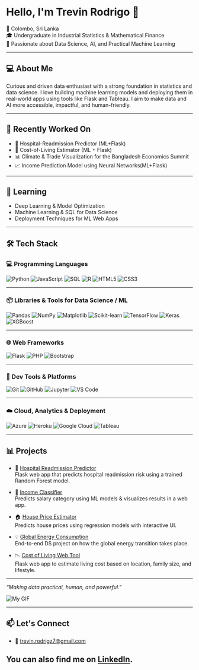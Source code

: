 # Hello, I'm Trevin Rodrigo 👋

📍 Colombo, Sri Lanka  
🎓 Undergraduate in Industrial Statistics & Mathematical Finance  
🧠 Passionate about Data Science, AI, and Practical Machine Learning  

---

## 💻 About Me

Curious and driven data enthusiast with a strong foundation in statistics and data science. I love building machine learning models and deploying them in real-world apps using tools like Flask and Tableau. I aim to make data and AI more accessible, impactful, and human-friendly.

---

## 🚀 Recently Worked On
- 🏥 Hospital-Readmission Predictor (ML+Flask)
- 🧠 Cost-of-Living Estimator (ML + Flask)
- 📊 Climate & Trade Visualization for the Bangladesh Economics Summit
- 📈 Income Prediction Model using Neural Networks(ML+Flask)

---

## 🌱 Learning

- Deep Learning & Model Optimization  
- Machine Learning & SQL for Data Science  
- Deployment Techniques for ML Web Apps  

---

## 🛠️ Tech Stack

### 💻 Programming Languages
![Python](https://img.shields.io/badge/Python-3776AB?style=for-the-badge&logo=python&logoColor=white)
![JavaScript](https://img.shields.io/badge/JavaScript-F7DF1E?style=for-the-badge&logo=javascript&logoColor=black)
![SQL](https://img.shields.io/badge/SQL-003B57?style=for-the-badge&logo=mysql&logoColor=white)
![R](https://img.shields.io/badge/R-276DC3?style=for-the-badge&logo=r&logoColor=white)
![HTML5](https://img.shields.io/badge/HTML5-E34F26?style=for-the-badge&logo=html5&logoColor=white)
![CSS3](https://img.shields.io/badge/CSS3-1572B6?style=for-the-badge&logo=css3&logoColor=white)

---

### 📦 Libraries & Tools for Data Science / ML
![Pandas](https://img.shields.io/badge/Pandas-150458?style=for-the-badge&logo=pandas&logoColor=white)
![NumPy](https://img.shields.io/badge/NumPy-013243?style=for-the-badge&logo=numpy&logoColor=white)
![Matplotlib](https://img.shields.io/badge/Matplotlib-11557C?style=for-the-badge&logo=matplotlib&logoColor=white)
![Scikit-learn](https://img.shields.io/badge/Scikit--learn-F7931E?style=for-the-badge&logo=scikit-learn&logoColor=white)
![TensorFlow](https://img.shields.io/badge/TensorFlow-FF6F00?style=for-the-badge&logo=tensorflow&logoColor=white)
![Keras](https://img.shields.io/badge/Keras-D00000?style=for-the-badge&logo=keras&logoColor=white)
![XGBoost](https://img.shields.io/badge/XGBoost-AA0000?style=for-the-badge&logo=apache&logoColor=white)

---

### 🌐 Web Frameworks
![Flask](https://img.shields.io/badge/Flask-000000?style=for-the-badge&logo=flask&logoColor=white)
![PHP](https://img.shields.io/badge/PHP-777BB4?style=for-the-badge&logo=php&logoColor=white)
![Bootstrap](https://img.shields.io/badge/Bootstrap-7952B3?style=for-the-badge&logo=bootstrap&logoColor=white)

---

### 🔧 Dev Tools & Platforms
![Git](https://img.shields.io/badge/Git-F05032?style=for-the-badge&logo=git&logoColor=white)
![GitHub](https://img.shields.io/badge/GitHub-181717?style=for-the-badge&logo=github&logoColor=white)
![Jupyter](https://img.shields.io/badge/Jupyter-F37626?style=for-the-badge&logo=jupyter&logoColor=white)
![VS Code](https://img.shields.io/badge/VSCode-007ACC?style=for-the-badge&logo=visual-studio-code&logoColor=white)

---

### ☁️ Cloud, Analytics & Deployment
![Azure](https://img.shields.io/badge/Azure-0078D4?style=for-the-badge&logo=microsoftazure&logoColor=white)
![Heroku](https://img.shields.io/badge/Heroku-430098?style=for-the-badge&logo=heroku&logoColor=white)
![Google Cloud](https://img.shields.io/badge/GCP-4285F4?style=for-the-badge&logo=googlecloud&logoColor=white)
![Tableau](https://img.shields.io/badge/Tableau-E97627?style=for-the-badge&logo=tableau&logoColor=white)

---

## 📊 Projects

- 🏥 [Hospital Readmission Predictor](https://github.com/Trevin07/hospital-readmission-app)  
  Flask web app that predicts hospital readmission risk using a trained Random Forest model.

- 🔢 [Income Classifier](https://github.com/Trevin07/Income-Prediction)  
  Predicts salary category using ML models & visualizes results in a web app.

- 🏠 [House Price Estimator](https://github.com/Trevin07/House-price-prediction)  
  Predicts house prices using regression models with interactive UI.

- 💡 [Global Energy Consumption](https://github.com/Trevin07/global-energy-transition)  
  End-to-end DS project on how the global energy transition takes place.

- 📉 [Cost of Living Web Tool](https://github.com/Trevin07/Cost_estimator)  
  Flask web app to estimate living cost based on location, family size, and lifestyle.

---



_“Making data practical, human, and powerful.”_



![My GIF](https://media4.giphy.com/media/v1.Y2lkPTc5MGI3NjExNWg1c3UxYjlsYnhycmQ2bDZsZ2dnNWttOXR5bDRyeXZhbTd1cnpkaiZlcD12MV9pbnRlcm5hbF9naWZfYnlfaWQmY3Q9Zw/yGE7kAUZxqJEOgcXRi/giphy.gif)

---
## 📫 Let's Connect
- 📧 trevin.rodrigz7@gmail.com 

## You can also find me on **[LinkedIn](https://www.linkedin.com/in/trevin-rodrigo/)**.
